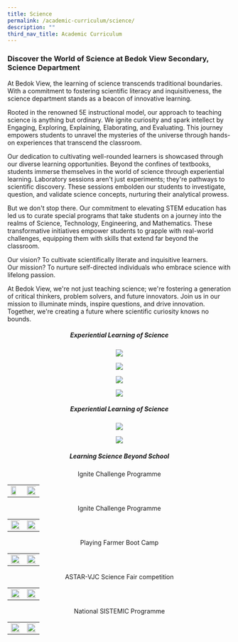 ```yaml
---
title: Science
permalink: /academic-curriculum/science/
description: ""
third_nav_title: Academic Curriculum
---
```

### Discover the World of Science at Bedok View Secondary, Science Department

At Bedok View, the learning of science transcends traditional boundaries. With a commitment to fostering scientific literacy and inquisitiveness, the science department stands as a beacon of innovative learning.

Rooted in the renowned 5E instructional model, our approach to teaching science is anything but ordinary. We ignite curiosity and spark intellect by Engaging, Exploring, Explaining, Elaborating, and Evaluating. This journey empowers students to unravel the mysteries of the universe through hands-on experiences that transcend the classroom.

Our dedication to cultivating well-rounded learners is showcased through our diverse learning opportunities. Beyond the confines of textbooks, students immerse themselves in the world of science through experiential learning. Laboratory sessions aren't just experiments; they're pathways to scientific discovery. These sessions embolden our students to investigate, question, and validate science concepts, nurturing their analytical prowess.

But we don't stop there. Our commitment to elevating STEM education has led us to curate special programs that take students on a journey into the realms of Science, Technology, Engineering, and Mathematics. These transformative initiatives empower students to grapple with real-world challenges, equipping them with skills that extend far beyond the classroom.

Our vision? To cultivate scientifically literate and inquisitive learners.<br>
Our mission? To nurture self-directed individuals who embrace science with lifelong passion.&nbsp;

At Bedok View, we're not just teaching science; we're fostering a generation of critical thinkers, problem solvers, and future innovators. Join us in our mission to illuminate minds, inspire questions, and drive innovation. Together, we're creating a future where scientific curiosity knows no bounds.

<center> 
	<b></b><h5><b>Experiential Learning of Science</b>
	</h5>
	
![](/images/Academic%20Curriculum/Science/science1.jpg)
	
![](/images/Academic%20Curriculum/Science/science2.jpg)

![](/images/Academic%20Curriculum/Science/science3.jpg)

![](/images/Academic%20Curriculum/Science/science4.jpg)
	</center>
	
<center>
	<b></b><h5><b>Experiential Learning of Science</b>
	</h5>

![](/images/Academic%20Curriculum/Science/science5.jpg)

![](/images/Academic%20Curriculum/Science/science6.jpg)
</center>

<center>
	<b></b><h5><b>Learning Science Beyond School</b>
	</h5>
	Ignite Challenge Programme
<table><tbody><tr><td>
	<img style="width:75%" src="/images/Academic%20Curriculum/Science/science7.jpg">
		</td>
	<td>
			<img style="width:200%" src="/images/Academic%20Curriculum/Science/science8.jpg">
		</td>
	</tr>
	</tbody></table>
	Ignite Challenge Programme	
<table><tbody><tr><td>
	<img style="width:150%" src="/images/Academic%20Curriculum/Science/science9.jpg">
		</td>
	<td>
			<img style="width:125%" src="/images/Academic%20Curriculum/Science/science10.jpg">
		</td>
	</tr>
	</tbody></table>
	Playing Farmer Boot Camp
<table><tbody><tr><td>
	<img style="width:250%" src="/images/Academic%20Curriculum/Science/science11.jpg">
		</td>
	<td>
			<img style="width:250%" src="/images/Academic%20Curriculum/Science/science12.jpg">
		</td>
	</tr>
	</tbody></table>
ASTAR-VJC Science Fair competition
<table><tbody><tr><td>
	<img style="width:250%" src="/images/Academic%20Curriculum/Science/science13.jpg">
		</td>
	<td>
			<img style="width:250%" src="/images/Academic%20Curriculum/Science/science14.jpg">
		</td>
	</tr>
	</tbody></table>
National SISTEMIC Programme
<table><tbody><tr><td>
	<img style="width:200%" src="/images/Academic%20Curriculum/Science/science15.jpg">
		</td>
	<td>
			<img style="width:250%" src="/images/Academic%20Curriculum/Science/science16.jpg">
		</td>
	</tr>
	</tbody></table>
</center>